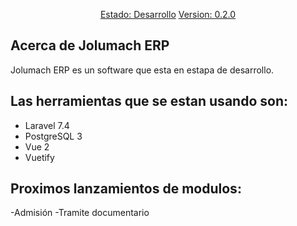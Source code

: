 <p align="center">
<a href="#">Estado: Desarrollo</a>
<a href="#">Version: 0.2.0</a>
</p>

## Acerca de Jolumach ERP

Jolumach ERP es un software que esta en estapa de desarrollo. 

## Las herramientas que se estan usando son:

- Laravel 7.4
- PostgreSQL 3
- Vue 2
- Vuetify

## Proximos lanzamientos de modulos:

-Admisión
-Tramite documentario

